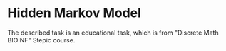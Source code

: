 # Hidden Markov Model
The described task is an educational task, which is from "Discrete Math BIOINF" Stepic course. 

